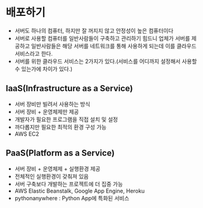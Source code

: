 # 배포하기

* 서버도 하나의 컴퓨터, 하지만 잘 꺼지지 않고 안정성이 높은 컴퓨터이다
* 서버로 사용할 컴퓨터를 일반사람들이 구축하고 관리하기 힘드니 업체가 서버를 제공하고 일반사람들은 해당 서버를 네트워크를 통해 사용하게 되는데 이를 클라우드 서비스라고 한다.
* 서버를 위한 클라우드 서비스는 2가지가 있다.(서비스를 어디까지 설정해서 사용할 수 있는가에 차이가 있다.)

## IaaS(Infrastructure as a Service)
* 서버 장비만 빌려서 사용하는 방식
* 서버 장비 + 운영체제만 제공
* 개발자가 필요한 프로그램을 직접 설치 및 설정
* 까다롭지만 필요한 최적의 환경 구성 가능
* AWS EC2

## PaaS(Platform as a Service)
* 서버 장비 + 운영체제 + 실행환경 제공
* 전체적인 실행환경이 갖춰져 있음
* 서버 구축보다 개발하는 프로젝트에 더 집중 가능
* AWS Elastic Beanstalk, Google App Engine, Heroku
* pythonanywhere : Python App에 특화된 서비스
